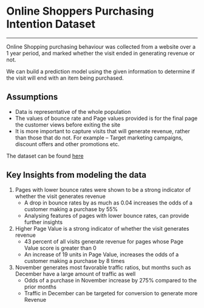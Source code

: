 # Online Shoppers Purchasing Intention Dataset
----------

Online Shopping purchasing behaviour was collected from a website over a 1 year period, and marked whether the visit ended in generating revenue or not. 

We can build a prediction model using the given information to determine if the visit will end with an item being purchased.


## Assumptions

- Data is representative of the whole population
- The values of bounce rate and Page values provided is for the final page the customer views before exiting the site
- It is more important to capture visits that will generate revenue, rather than those that do not. For example – Target marketing campaigns, discount offers and other promotions etc.


The dataset can be found [here](https://archive.ics.uci.edu/ml/datasets/Online+Shoppers+Purchasing+Intention+Dataset)

## Key Insights from modeling the data

1. Pages with lower bounce rates were shown to be a strong indicator of whether the visit generates revenue
	- A drop in bounce rates by as much as 0.04 increases the odds of a customer making a purchase by 55%
	- Analysing features of pages with lower bounce rates, can provide further insights
1. Higher Page Value is a strong indicator of whether the visit generates revenue
	- 43 percent of all visits generate revenue for pages whose Page Value score is greater than 0
	- An increase of 19 units in Page Value, increases the odds of a customer making a purchase by 8 times
1. November generates most favorable traffic ratios, but months such as December have a large amount of traffic as well
	- Odds of a purchase in November increase by 275% compared to the prior months
	- Traffic in December can be targeted for conversion to generate more Revenue
